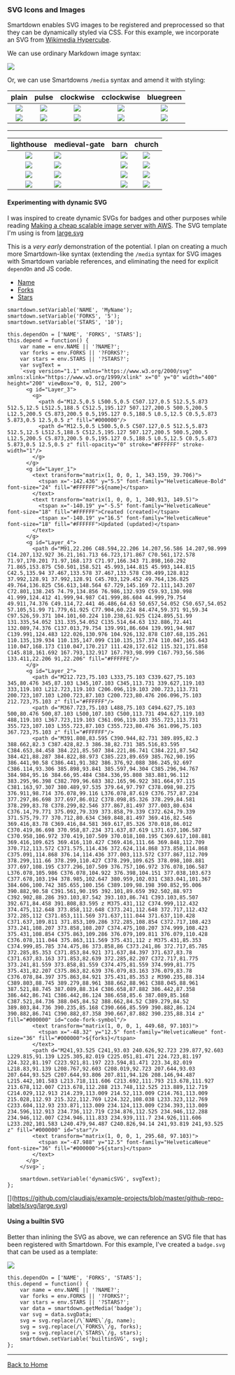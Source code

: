 ### SVG Icons and Images

Smartdown enables SVG images to be registered and preprocessed so that they can be dynamically styled via CSS. For this example, we incorporate an SVG from [Wikimedia Hypercube](https://commons.wikimedia.org/wiki/File:Hypercube.svg).

We can use ordinary Markdown image syntax:

![](https://upload.wikimedia.org/wikipedia/commons/2/22/Hypercube.svg)

Or, we can use Smartdowns `/media` syntax and amend it with styling:

|plain|pulse|clockwise|cclockwise|bluegreen|
|:---:|:---:|:---:|:---:|:---:|
|![](/media/hypercube)|![](/media/hypercube/pulse)|![](/media/hypercube/clockwise)|![](/media/hypercube/cclockwise)|![](/media/hypercube/bluegreen)|
|![](/media/StalactiteStalagmite)|![](/media/StalactiteStalagmite/pulse)|![](/media/StalactiteStalagmite/clockwise)|![](/media/StalactiteStalagmite/cclockwise)|![](/media/StalactiteStalagmite/bluegreen)|

---

|lighthouse|medieval-gate|barn|church|
|:---:|:---|---:|:---:|
|![](/media/lighthouse)|![](/media/medieval-gate)|![](/media/barn)|![](/media/church)|
|![](/media/lighthouse/pulse)|![](/media/medieval-gate/pulse)|![](/media/barn/pulse)|![](/media/church/pulse)|
|![](/media/lighthouse/clockwise)|![](/media/medieval-gate/clockwise)|![](/media/barn/clockwise)|![](/media/church/clockwise)|
|![](/media/lighthouse/cclockwise)|![](/media/medieval-gate/cclockwise)|![](/media/barn/cclockwise)|![](/media/church/cclockwise)|

#### Experimenting with dynamic SVG

I was inspired to create dynamic SVGs for badges and other purposes while reading
[Making a cheap scalable image server with AWS](https://claudiajs.com/tutorials/image-server.html). The SVG template I'm using is from [large.svg](https://github.com/claudiajs/example-projects/blob/master/github-repo-labels/svg/large.svg)

This is a *very early* demonstration of the potential. I plan on creating a much more Smartdown-like syntax (extending the `/media` syntax for SVG images with Smartdown variable references, and eliminating the need for explicit `dependOn` and JS code.

- [Name](:?NAME)
- [Forks](:?FORKS)
- [Stars](:?STARS)

```javascript/playable/autoplay
smartdown.setVariable('NAME', 'MyName');
smartdown.setVariable('FORKS', '5');
smartdown.setVariable('STARS', '10');

this.dependOn = ['NAME', 'FORKS', 'STARS'];
this.depend = function() {
	var name = env.NAME || '?NAME?';
	var forks = env.FORKS || '?FORKS?';
	var stars = env.STARS || '?STARS?';
	var svgText =
	`<svg version="1.1" xmlns="https://www.w3.org/2000/svg" xmlns:xlink="https://www.w3.org/1999/xlink" x="0" y="0" width="400" height="200" viewBox="0, 0, 512, 200">
	  <g id="Layer_3">
	    <g>
	      <path d="M12.5,0.5 L500.5,0.5 C507.127,0.5 512.5,5.873 512.5,12.5 L512.5,188.5 C512.5,195.127 507.127,200.5 500.5,200.5 L12.5,200.5 C5.873,200.5 0.5,195.127 0.5,188.5 L0.5,12.5 C0.5,5.873 5.873,0.5 12.5,0.5 z" fill="#000000"/>
	      <path d="M12.5,0.5 L500.5,0.5 C507.127,0.5 512.5,5.873 512.5,12.5 L512.5,188.5 C512.5,195.127 507.127,200.5 500.5,200.5 L12.5,200.5 C5.873,200.5 0.5,195.127 0.5,188.5 L0.5,12.5 C0.5,5.873 5.873,0.5 12.5,0.5 z" fill-opacity="0" stroke="#FFFFFF" stroke-width="1"/>
	    </g>
	  </g>
	  <g id="Layer_1">
	    <text transform="matrix(1, 0, 0, 1, 343.159, 39.706)">
	      <tspan x="-142.436" y="5.5" font-family="HelveticaNeue-Bold" font-size="24" fill="#FFFFFF">${name}</tspan>
	    </text>
	    <text transform="matrix(1, 0, 0, 1, 340.913, 149.5)">
	      <tspan x="-140.19" y="-5.5" font-family="HelveticaNeue" font-size="18" fill="#FFFFFF">Created (created)</tspan>
	      <tspan x="-140.19" y="16.5" font-family="HelveticaNeue" font-size="18" fill="#FFFFFF">Updated (updated)</tspan>
	    </text>
	  </g>
	  <g id="Layer_4">
	    <path d="M91,22.206 C48.594,22.206 14.207,56.586 14.207,98.999 C14.207,132.927 36.21,161.713 66.723,171.867 C70.561,172.578 71.97,170.201 71.97,168.173 C71.97,166.343 71.898,160.292 71.865,153.875 C50.501,158.521 45.993,144.815 45.993,144.815 C42.5,135.94 37.467,133.578 37.467,133.578 C30.499,128.812 37.992,128.91 37.992,128.91 C45.703,129.452 49.764,136.825 49.764,136.825 C56.613,148.564 67.729,145.169 72.111,143.207 C72.801,138.245 74.79,134.856 76.986,132.939 C59.93,130.998 41.999,124.412 41.999,94.987 C41.999,86.604 44.999,79.754 49.911,74.376 C49.114,72.441 46.486,64.63 50.657,54.052 C50.657,54.052 57.105,51.99 71.779,61.925 C77.904,60.224 84.474,59.371 91,59.34 C97.526,59.371 104.101,60.224 110.238,61.925 C124.895,51.99 131.335,54.052 131.335,54.052 C135.514,64.63 132.886,72.441 132.089,74.376 C137.013,79.754 139.991,86.604 139.991,94.987 C139.991,124.483 122.026,130.976 104.926,132.878 C107.68,135.261 110.135,139.934 110.135,147.099 C110.135,157.374 110.047,165.643 110.047,168.173 C110.047,170.217 111.428,172.612 115.321,171.858 C145.818,161.692 167.793,132.917 167.793,98.999 C167.793,56.586 133.411,22.206 91,22.206" fill="#FFFFFE"/>
	  </g>
	  <g id="Layer_2">
	    <path d="M212.723,75.103 L333,75.103 C339.627,75.103 345,80.476 345,87.103 L345,107.103 C345,113.731 339.627,119.103 333,119.103 L212.723,119.103 C206.096,119.103 200.723,113.731 200.723,107.103 L200.723,87.103 C200.723,80.476 206.096,75.103 212.723,75.103 z" fill="#FFFFFF"/>
	    <path d="M367.723,75.103 L488,75.103 C494.627,75.103 500,80.476 500,87.103 L500,107.103 C500,113.731 494.627,119.103 488,119.103 L367.723,119.103 C361.096,119.103 355.723,113.731 355.723,107.103 L355.723,87.103 C355.723,80.476 361.096,75.103 367.723,75.103 z" fill="#FFFFFF"/>
	    <path d="M391.808,83.595 C390.944,82.731 389.895,82.3 388.662,82.3 C387.428,82.3 386.38,82.731 385.516,83.595 C384.653,84.458 384.221,85.507 384.221,86.741 C384.221,87.542 384.421,88.287 384.822,88.973 C385.223,89.659 385.762,90.195 386.441,90.58 C386.441,91.382 386.376,92.088 386.245,92.697 C386.114,93.306 385.898,93.841 385.597,94.304 C385.296,94.767 384.984,95.16 384.66,95.484 C384.336,95.808 383.881,96.112 383.295,96.398 C382.709,96.683 382.165,96.922 381.664,97.115 C381.163,97.307 380.489,97.535 379.64,97.797 C378.098,98.275 376.911,98.714 376.078,99.116 L376.078,87.619 C376.757,87.234 377.297,86.698 377.697,86.012 C378.098,85.326 378.299,84.581 378.299,83.78 C378.299,82.546 377.867,81.497 377.003,80.634 C376.14,79.771 375.092,79.339 373.858,79.339 C372.624,79.339 371.575,79.77 370.712,80.634 C369.848,81.497 369.416,82.546 369.416,83.78 C369.416,84.581 369.617,85.326 370.018,86.012 C370.419,86.698 370.958,87.234 371.637,87.619 L371.637,106.587 C370.958,106.972 370.419,107.509 370.018,108.195 C369.617,108.881 369.416,109.625 369.416,110.427 C369.416,111.66 369.848,112.709 370.712,113.572 C371.575,114.436 372.624,114.868 373.858,114.868 C375.091,114.868 376.14,114.436 377.003,113.572 C377.867,112.709 378.299,111.66 378.299,110.427 C378.299,109.625 378.098,108.881 377.697,108.195 C377.296,107.509 376.757,106.972 376.078,106.587 L376.078,105.986 C376.078,104.922 376.398,104.151 377.038,103.673 C377.678,103.194 378.985,102.647 380.959,102.031 C383.041,101.367 384.606,100.742 385.655,100.156 C389.109,98.198 390.852,95.006 390.882,90.58 C391.561,90.195 392.101,89.659 392.502,88.973 C392.902,88.286 393.103,87.542 393.103,86.741 C393.103,85.507 392.671,84.458 391.808,83.595 z M375.431,112 C374.999,112.432 374.475,112.648 373.858,112.648 C373.241,112.648 372.717,112.432 372.285,112 C371.853,111.569 371.637,111.044 371.637,110.428 C371.637,109.811 371.853,109.286 372.285,108.854 C372.717,108.423 373.241,108.207 373.858,108.207 C374.475,108.207 374.999,108.423 375.431,108.854 C375.863,109.286 376.079,109.811 376.079,110.428 C376.078,111.044 375.863,111.569 375.431,112 z M375.431,85.353 C374.999,85.785 374.475,86 373.858,86 C373.241,86 372.717,85.785 372.285,85.353 C371.853,84.921 371.637,84.397 371.637,83.78 C371.637,83.163 371.853,82.639 372.285,82.207 C372.717,81.775 373.241,81.559 373.858,81.559 C374.475,81.559 374.999,81.775 375.431,82.207 C375.863,82.639 376.079,83.163 376.079,83.78 C376.078,84.397 375.863,84.921 375.431,85.353 z M390.235,88.314 C389.803,88.745 389.279,88.961 388.662,88.961 C388.045,88.961 387.521,88.745 387.089,88.314 C386.658,87.882 386.442,87.358 386.442,86.741 C386.442,86.124 386.658,85.6 387.089,85.168 C387.521,84.736 388.045,84.52 388.662,84.52 C389.279,84.52 389.803,84.736 390.235,85.168 C390.666,85.599 390.882,86.124 390.882,86.741 C390.882,87.358 390.667,87.882 390.235,88.314 z" fill="#000000" id="code-fork-symbol"/>
	    <text transform="matrix(1, 0, 0, 1, 449.68, 97.103)">
	      <tspan x="-48.32" y="12.5" font-family="HelveticaNeue" font-size="36" fill="#000000">${forks}</tspan>
	    </text>
	    <path d="M241,93.525 C241,93.03 240.626,92.723 239.877,92.603 L229.815,91.139 L225.305,82.019 C225.051,81.471 224.723,81.197 224.322,81.197 C223.921,81.197 223.594,81.471 223.34,82.019 L218.83,91.139 L208.767,92.603 C208.019,92.723 207.644,93.03 207.644,93.525 C207.644,93.806 207.811,94.126 208.146,94.487 L215.442,101.583 L213.718,111.606 C213.692,111.793 213.678,111.927 213.678,112.007 C213.678,112.288 213.748,112.525 213.889,112.719 C214.029,112.913 214.239,113.009 214.52,113.009 C214.761,113.009 215.028,112.93 215.322,112.769 L224.322,108.038 L233.323,112.769 C233.604,112.93 233.871,113.009 234.124,113.009 C234.393,113.009 234.596,112.913 234.736,112.719 C234.876,112.525 234.946,112.288 234.946,112.007 C234.946,111.833 234.939,111.7 234.926,111.606 L233.202,101.583 L240.479,94.487 C240.826,94.14 241,93.819 241,93.525 z" fill="#000000" id="star"/>
	    <text transform="matrix(1, 0, 0, 1, 295.68, 97.103)">
	      <tspan x="-47.988" y="12.5" font-family="HelveticaNeue" font-size="36" fill="#000000">${stars}</tspan>
	    </text>
	  </g>
	</svg>`;

	smartdown.setVariable('dynamicSVG', svgText);
};

```

[[](:!dynamicSVG|svg)](https://github.com/claudiajs/example-projects/blob/master/github-repo-labels/svg/large.svg)

#### Using a builtin SVG

Better than inlining the SVG as above, we can reference an SVG file that has been registered with Smartdown. For this example, I've created a `badge.svg` that can be used as a template:

![](/media/badge)


```javascript/playable/autoplay
this.dependOn = ['NAME', 'FORKS', 'STARS'];
this.depend = function() {
	var name = env.NAME || '?NAME?';
	var forks = env.FORKS || '?FORKS?';
	var stars = env.STARS || '?STARS?';
	var data = smartdown.getMedia('badge');
	var svg = data.svgData;
	svg = svg.replace(/\`NAME\`/g, name);
	svg = svg.replace(/\`FORKS\`/g, forks);
	svg = svg.replace(/\`STARS\`/g, stars);
	smartdown.setVariable('builtinSVG', svg);
};

```

[](:!builtinSVG|svg)

---

[Back to Home](:@Home)

